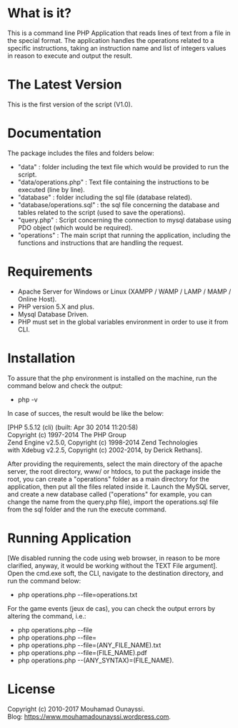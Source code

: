 # What is it?
 This is a command line PHP Application that reads lines of text from a file in the special format.
 The application handles the operations related to a specific instructions, taking an instruction name and list of integers values in  reason to execute and output the result. 
 
# The Latest Version
This is the first version of the script (V1.0).

# Documentation
The package includes the files and folders below:
  - "data" : folder including the text file which would be provided to run the script.
  - "data/operations.php" : Text file containing the instructions to be executed (line by line).
  - "database" : folder including the sql file (database related).
  - "database/operations.sql" : the sql file concerning the database and tables related to the script (used to save the operations).
  - "query.php" : Script concerning the connection to mysql database using PDO object (which would be required).
  - "operations" : The main script that running the application, including the functions and instructions that are handling the request. 
  
# Requirements
- Apache Server for Windows or Linux (XAMPP / WAMP / LAMP / MAMP / Online Host).
- PHP version 5.X and plus.
- Mysql Database Driven.
- PHP must set in the global variables environment in order to use it from CLI.
  
# Installation
To assure that the php environment is installed on the machine, run the command below and check the output:
  * php -v

In case of succes, the result would be like the below:

[PHP 5.5.12 (cli) (built: Apr 30 2014 11:20:58)<br>
Copyright (c) 1997-2014 The PHP Group<br>
Zend Engine v2.5.0, Copyright (c) 1998-2014 Zend Technologies<br>
with Xdebug v2.2.5, Copyright (c) 2002-2014, by Derick Rethans].

After providing the requirements, select the main directory of the apache server, the root directory, www/ or htdocs, to put the package inside the root, you can create a "operations" folder as a main directory for the application, then put all the files related inside it.
Launch the MySQL server, and create a new database called ("operations" for example, you can change the name from the query.php file), import the operations.sql file from the sql folder and the run the execute command.
  
# Running Application
  [We disabled running the code using web browser, in reason to be more clarified, anyway, it would be working without the TEXT File 
  argument].<br>
  Open the cmd.exe soft, the CLI, navigate to the destination directory, and run the command below:
  * php operations.php --file=operations.txt

For the game events (jeux de cas), you can check the output errors by altering the command, i.e.:
  * php operations.php --file
  * php operations.php --file=
  * php operations.php --file=(ANY_FILE_NAME).txt 
  * php operations.php --file=(FILE_NAME).pdf
  * php operations.php --(ANY_SYNTAX)=(FILE_NAME).<EXT> 
 
# License
Copyright (c) 2010-2017 Mouhamad Ounayssi.<br>
Blog: https://www.mouhamadounayssi.wordpress.com.
